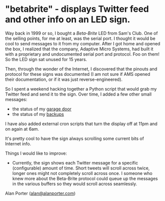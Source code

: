 
# "betabrite" - displays Twitter feed and other info on an LED sign.

Way back in 1999 or so, I bought a *Beta-Brite* LED from Sam's Club.
One of the selling points, for me at least, was the serial port.
I thought it would be cool to send messages to it from my computer.
After I got home and opened the box, I realized that the company,
Adaptive Micro Systems, had built it with a proprietary and
undocumented serial port and protocol.  Foo on them!  So the LED
sign sat unused for 15 years.

Then, through the wonder of the Internet, I discovered that the pinouts
and protocol for these signs was documented (I am not sure if AMS opened
their documentation, or if it was just reverse-engineered).

So I spent a weekend hacking together a Python script that would grab
my Twitter feed and send it to the sign.  Over time, I added a few other
small messages:

* the status of my [garage door](https://github.com/sudoer/doorman/)
* the status of my [backups](https://github.com/sudoer/flashback/)

I have also added external cron scripts that turn the display off at
11pm and on again at 6am.

It's pretty cool to have the sign always scrolling some current bits
of Internet info.

Things I would like to improve:

* Currently, the sign shows each Twitter message for a specific
(configurable) amount of time.  Short tweets will scroll across
twice, longer ones might not completely scroll across once.  I
someone who knew more about the Beta-Brite protocol could queue
up the messages in the various buffers so they would scroll
across seamlessly.

Alan Porter
(alan@alanporter.com)

